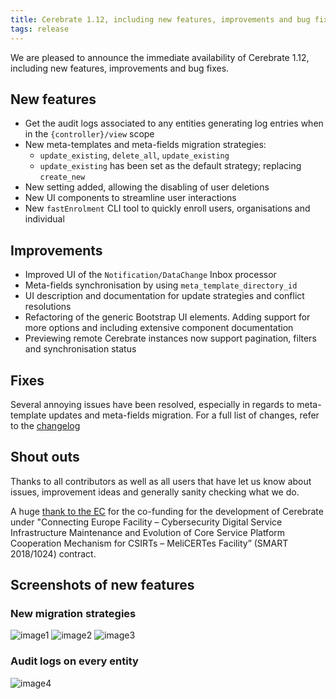 ```yaml
---
title: Cerebrate 1.12, including new features, improvements and bug fixes. 
tags: release 
---
```


We are pleased to announce the immediate availability of Cerebrate 1.12, including new features, improvements and bug fixes.

## New features

- Get the audit logs associated to any entities generating log entries when in the `{controller}/view` scope
- New meta-templates and meta-fields migration strategies:
    - `update_existing`, `delete_all`, `update_existing`
    - `update_existing` has been set as the default strategy; replacing `create_new`
- New setting added, allowing the disabling of user deletions
- New UI components to streamline user interactions
- New `fastEnrolment` CLI tool  to quickly enroll users, organisations and individual

## Improvements

- Improved UI of the `Notification/DataChange` Inbox processor
- Meta-fields synchronisation by using `meta_template_directory_id`
- UI description and documentation for update strategies and conflict resolutions
- Refactoring of the generic Bootstrap UI elements. Adding support for more options and including extensive component documentation
- Previewing remote Cerebrate instances now support pagination, filters and synchronisation status

## Fixes

Several annoying issues have been resolved, especially in regards to meta-template updates and meta-fields migration.
For a full list of changes, refer to the [changelog](https://www.cerebrate-project.org/Changelog.txt)

## Shout outs

Thanks to all contributors as well as all users that have let us know about issues, improvement ideas and generally sanity checking what we do. 

A huge [thank to the EC](https://www.enisa.europa.eu/news/enisa-news/open-platform-and-tools-to-facilitate-the-collaboration-among-computer-security-incident-response-teams) for the co-funding for the development of Cerebrate under "Connecting Europe Facility – Cybersecurity Digital Service Infrastructure Maintenance and Evolution of Core Service Platform Cooperation Mechanism for CSIRTs – MeliCERTes Facility” (SMART 2018/1024) contract.

## Screenshots of new features
### New migration strategies
![image1](https://user-images.githubusercontent.com/6977223/220361262-e05e9e30-800b-4d42-88a6-9bc069f5bad2.png)
![image2](https://user-images.githubusercontent.com/6977223/220361340-70bd3a97-cf66-41fd-9981-41ab78e7b8c4.png)
![image3](https://user-images.githubusercontent.com/6977223/220361446-886b7031-c41c-4b0b-8b34-c4e351d1f8df.png)
### Audit logs on every entity
![image4](https://user-images.githubusercontent.com/6977223/220361494-d902d84f-6346-4559-b3df-29852d324875.png)


